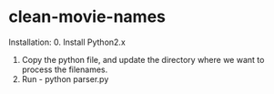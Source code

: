 # clean-movie-names

Installation: 
0. Install Python2.x
1. Copy the python file, and update the directory where we want to process the filenames.
2. Run - python parser.py
